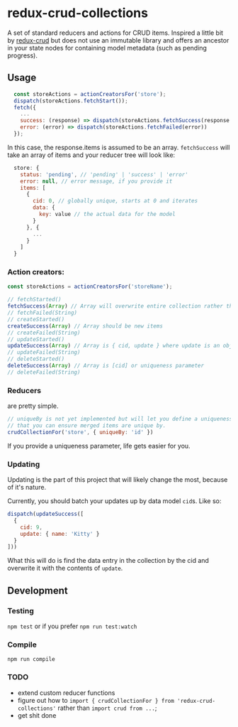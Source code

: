 # redux-crud-collections

A set of standard reducers and actions for CRUD items. Inspired a little bit by [redux-crud](https://github.com/Versent/redux-crud) but does not use an immutable library and offers an ancestor in your state nodes for containing model metadata (such as pending progress). 

## Usage

```javascript
  const storeActions = actionCreatorsFor('store');
  dispatch(storeActions.fetchStart());
  fetch({
    ...
    success: (response) => dispatch(storeActions.fetchSuccess(response.items)),
    error: (error) => dispatch(storeActions.fetchFailed(error))
  });
```

In this case, the response.items is assumed to be an array. `fetchSuccess` will take an array of items and your reducer tree will look like:

```javascript
  store: {
    status: 'pending', // 'pending' | 'success' | 'error'
    error: null, // error message, if you provide it
    items: [
      {
        cid: 0, // globally unique, starts at 0 and iterates
        data: {
          key: value // the actual data for the model
        }
      }, {
        ...
      }
    ]
  }
```

### Action creators:
```javascript
const storeActions = actionCreatorsFor('storeName');

// fetchStarted()
fetchSuccess(Array) // Array will overwrite entire collection rather than merge (for now)
// fetchFailed(String)
// createStarted()
createSuccess(Array) // Array should be new items
// createFailed(String)
// updateStarted()
updateSuccess(Array) // Array is { cid, update } where update is an object to merge (see below)
// updateFailed(String)
// deleteStarted()
deleteSuccess(Array) // Array is [cid] or uniqueness parameter
// deleteFailed(String)
```

### Reducers

are pretty simple.

```javascript
// uniqueBy is not yet implemented but will let you define a uniqueness parameter
// that you can ensure merged items are unique by.
crudCollectionFor('store', { uniqueBy: 'id' })
```

If you provide a uniqueness parameter, life gets easier for you.


### Updating

Updating is the part of this project that will likely change the most, because of it's nature.

Currently, you should batch your updates up by data model `cid`s. Like so:

```javascript
dispatch(updateSuccess([
  {
    cid: 9,
    update: { name: 'Kitty' }
  }
]))
```

What this will do is find the data entry in the collection by the cid and overwrite it with the contents of `update`.

## Development

### Testing

`npm test` or if you prefer `npm run test:watch`

### Compile

`npm run compile`

### TODO

- extend custom reducer functions
- figure out how to `import { crudCollectionFor } from 'redux-crud-collections'` rather than `import crud from ...`;
- get shit done
